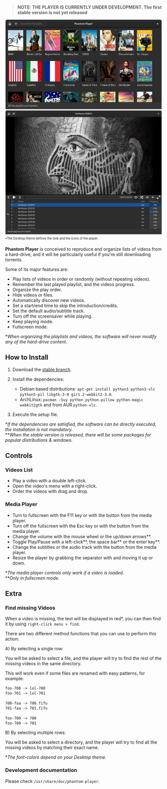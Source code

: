 
> **NOTE: THE PLAYER IS CURRENTLY UNDER DEVELOPMENT. The first stable version is not yet released**


![Playlists Window](https://github.com/rsm-gh/phantom-player/blob/master/usr/share/doc/phantom-player/preview-playlists.png)  
![Videos Window](https://github.com/rsm-gh/phantom-player/blob/master/usr/share/doc/phantom-player/preview-videos.png)  
<sub><sup>*The Desktop theme defines the look and the icons of the player.</sup></sub>

**Phantom Player** is conceived to reproduce and organize lists of videos from a hard-drive,
and it will be particularly useful if you're still downloading torrents.

Some of its major features are:

+ Play lists of videos in order or randomly (without repeating videos).
+ Remember the last played playlist, and the videos progress.
+ Organize the play order.
+ Hide videos or files.
+ Automatically discover new videos.
+ Set a start/end time to skip the introduction/credits.
+ Set the default audio/subtitle track.
+ Turn off the screensaver while playing.
+ Keep playing mode.
+ Fullscreen mode.

**When organizing the playlists and videos, the software will never modify 
any of the hard-drive content.*

## How to Install

1. Download the [stable branch](https://github.com/rsm-gh/phantom-player/archive/master.zip).
2. Install the dependencies:
    * Debian based distributions: `apt-get install python3 python3-vlc python3-pil libgtk-3-0 gir1.2-webkit2-3.0`.
    * ArchLinux: `pacman -Suy python python-pillow python-magic webkit2gtk` and from AUR `python-vlc`.

3. Execute the setup file.

**If the dependencies are satisfied, the software can be directly executed, the installation is not mandatory.*  
***When the stable version is released, there will be some packages for popular distributions & windows.* 

## Controls

### Videos List
+ Play a video with a double left-click.
+ Open the video's menu with a right-click.
+ Order the videos with drag and drop.

### Media Player
+ Turn to fullscreen with the F11 key or with the button from the media player.
+ Turn off the fullscreen with the Esc key or with the button from the media player.
+ Change the volume with the mouse wheel or the up/down arrows**.
+ Toggle Play/Pause with a left-click**, the space bar** or the enter key**.
+ Change the subtitles or the audio track with the button from the media player.
+ Resize the player by grabbing the separator with and moving it up or down.

**The media player controls only work if a video is loaded.*  
***Only in fullscreen mode.*  

## Extra
### Find missing Videos

When a video is missing, the text will be displayed in red*, 
you can then find it by using `right-click menu > find`.

There are two different method functions that you can use to perform this action:

A) By selecting a single row:
	
You will be asked to select a file, and the player will try to find the rest of the 
missing videos in the same directory.

This will work even if some files are renamed with easy patterns, for example:

```
foo-700 -> lol-700
foo-701 -> lol-701

700-faa -> 700.fifu
701-faa -> 701.fifu

foo-700 -> 700
foo-700 -> 701
```
				
B) By selecting multiple rows:
	
You will be asked to select a directory, and the player will try to find all the missing videos 
by matching their exact name.

**The font-colors depend on your Desktop theme.*

### Development documentation

Please check `/usr/share/doc/phantom-player`.
